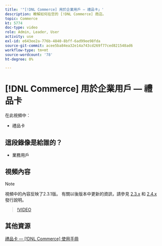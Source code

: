 ```yaml
---
title: '"[!DNL Commerce] 用於企業用戶 — 禮品卡」'
description: 瞭解如何在您的 [!DNL Commerce] 商店。
topic: Commerce
kt: 5774
doc-type: video
role: Admin, Leader, User
activity: use
exl-id: e643ee2a-776b-4840-8bff-6ad99ee98fda
source-git-commit: acee5ba84ea32e14a743cd269f77ced821548ad6
workflow-type: tm+mt
source-wordcount: '78'
ht-degree: 0%

---
```


# [!DNL Commerce] 用於企業用戶 — 禮品卡

在此視頻中：

- 禮品卡

## 這段錄像是給誰的？

- 業務用戶

## 視頻內容

>[!NOTE]
>
>視頻中的內容反映了2.3.1版。 有關以後版本中更新的資訊，請參見 [ 2.3.x](https://devdocs.magento.com/guides/v2.3/release-notes/bk-release-notes.html) 和 [2.4.x](https://devdocs.magento.com/guides/v2.4/release-notes/bk-release-notes.html) 發行說明。

>[!VIDEO](https://video.tv.adobe.com/v/35959?quality=12&learn=on)

## 其他資源

[禮品卡 —  [!DNL Commerce] 使用手冊](https://docs.magento.com/user-guide/catalog/product-gift-card.html)
